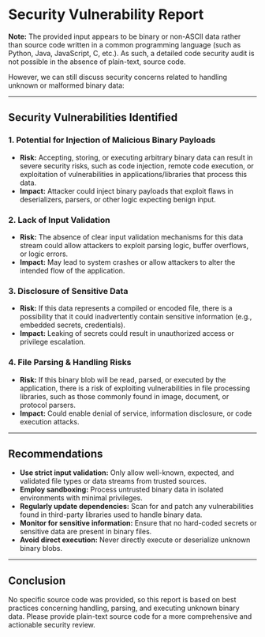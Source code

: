 # Security Vulnerability Report

**Note:** The provided input appears to be binary or non-ASCII data rather than source code written in a common programming language (such as Python, Java, JavaScript, C, etc.). As such, a detailed code security audit is not possible in the absence of plain-text, source code.

However, we can still discuss security concerns related to handling unknown or malformed binary data:

---

## Security Vulnerabilities Identified

### 1. **Potential for Injection of Malicious Binary Payloads**
- **Risk:** Accepting, storing, or executing arbitrary binary data can result in severe security risks, such as code injection, remote code execution, or exploitation of vulnerabilities in applications/libraries that process this data.
- **Impact:** Attacker could inject binary payloads that exploit flaws in deserializers, parsers, or other logic expecting benign input.

### 2. **Lack of Input Validation**
- **Risk:** The absence of clear input validation mechanisms for this data stream could allow attackers to exploit parsing logic, buffer overflows, or logic errors.
- **Impact:** May lead to system crashes or allow attackers to alter the intended flow of the application.

### 3. **Disclosure of Sensitive Data**
- **Risk:** If this data represents a compiled or encoded file, there is a possibility that it could inadvertently contain sensitive information (e.g., embedded secrets, credentials).
- **Impact:** Leaking of secrets could result in unauthorized access or privilege escalation.

### 4. **File Parsing & Handling Risks**
- **Risk:** If this binary blob will be read, parsed, or executed by the application, there is a risk of exploiting vulnerabilities in file processing libraries, such as those commonly found in image, document, or protocol parsers.
- **Impact:** Could enable denial of service, information disclosure, or code execution attacks.

---

## Recommendations

- **Use strict input validation:** Only allow well-known, expected, and validated file types or data streams from trusted sources.
- **Employ sandboxing:** Process untrusted binary data in isolated environments with minimal privileges.
- **Regularly update dependencies:** Scan for and patch any vulnerabilities found in third-party libraries used to handle binary data.
- **Monitor for sensitive information:** Ensure that no hard-coded secrets or sensitive data are present in binary files.
- **Avoid direct execution:** Never directly execute or deserialize unknown binary blobs.

---

## Conclusion

No specific source code was provided, so this report is based on best practices concerning handling, parsing, and executing unknown binary data. Please provide plain-text source code for a more comprehensive and actionable security review.